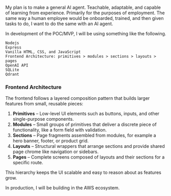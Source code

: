 My plan is to make a general AI agent. Teachable, adaptable, and capable of learning from experience. Primarily for the purposes of employment. The same way a human employee would be onboarded, trained, and then given tasks to do, I want to do the same with an AI agent.

In development of the POC/MVP, I will be using something like the following.
```
Nodejs
Express
Vanilla HTML, CSS, and JavaScript
Frontend Architecture: primitives > modules > sections > layouts > pages
OpenAI API
SQLite
Qdrant
```
### Frontend Architecture

The frontend follows a layered composition pattern that builds larger features from small, reusable pieces:

1. **Primitives** – Low-level UI elements such as buttons, inputs, and other single-purpose components.
2. **Modules** – Small groups of primitives that deliver a discrete piece of functionality, like a form field with validation.
3. **Sections** – Page fragments assembled from modules, for example a hero banner, footer, or product grid.
4. **Layouts** – Structural wrappers that arrange sections and provide shared page chrome like navigation or sidebars.
5. **Pages** – Complete screens composed of layouts and their sections for a specific route.

This hierarchy keeps the UI scalable and easy to reason about as features grow.

In production, I will be building in the AWS ecosystem.
